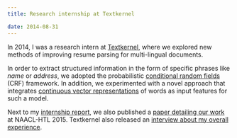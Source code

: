 ```yaml
---
title: Research internship at Textkernel

date: 2014-08-31
---
```


In 2014, I was a research intern at [Textkernel](http://www.textkernel.com/), where we explored new methods of improving resume parsing for multi-lingual documents.

In order to extract structured information in the form of specific phrases like _name_ or _address_, we adopted the probabilistic [conditional random fields](http://en.wikipedia.org/wiki/Conditional_random_field) (CRF) framework. In addition, we experimented with a novel approach that integrates [continuous vector representations](https://code.google.com/p/word2vec/) of words as input features for such a model.

Next to my [internship report]({{site.url}}/files/report_tosik_textkernel.pdf), we also published a [paper detailing our work](http://www.aclweb.org/anthology/W15-1517) at NAACL-HTL 2015. Textkernel also released an [interview about my overall experience](http://www.textkernel.com/2014/12/internships-at-textkernel-melanie-tosik/
).

